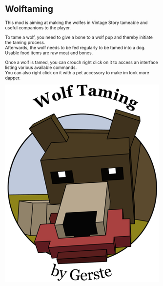 # Wolftaming
This mod is aiming at making the wolfes in Vintage Story tameable and useful companions to the player.

To tame a wolf, you need to give a bone to a wolf pup and thereby initiate the taming process.</br>
Afterwards, the wolf needs to be fed regularly to be tamed into a dog. Usable food items are raw meat and bones.

Once a wolf is tamed, you can crouch right click on it to access an interface listing various available commands.</br>
You can also right click on it with a pet accessory to make im look more dapper.

![Thumbnail](Thumbnail.png)